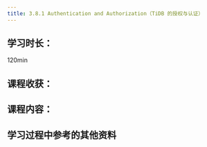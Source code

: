 ```yaml
---
title: 3.8.1 Authentication and Authorization（TiDB 的授权与认证）
---
```


## 学习时长：

120min

## 课程收获：

## 课程内容：

>

## 学习过程中参考的其他资料
